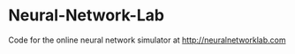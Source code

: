 Neural-Network-Lab
==================

Code for the online neural network simulator at http://neuralnetworklab.com
